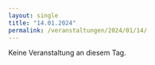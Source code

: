 ```yaml
---
layout: single
title: "14.01.2024"
permalink: /veranstaltungen/2024/01/14/
---
```


Keine Veranstaltung an diesem Tag.
